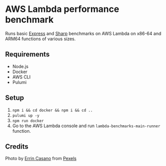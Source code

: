 # AWS Lambda performance benchmark

Runs basic [Express](https://www.npmjs.com/package/express) and [Sharp](https://www.npmjs.com/package/sharp) benchmarks on AWS Lambda on x86-64 and ARM64 functions of various sizes.

## Requirements

* Node.js
* Docker
* AWS CLI
* Pulumi

## Setup

1. `npm i && cd docker && npm i && cd ..`
2. `pulumi up -y`
3. `npm run docker`
4. Go to the AWS Lambda console and run `lambda-benchmarks-main-runner` function.

## Credits

Photo by [Errin Casano](https://www.pexels.com/@errin-casano-1240439?utm_content=attributionCopyText&utm_medium=referral&utm_source=pexels) from [Pexels](https://www.pexels.com/photo/rocky-mountains-under-blue-sky-2356059/?utm_content=attributionCopyText&utm_medium=referral&utm_source=pexels)